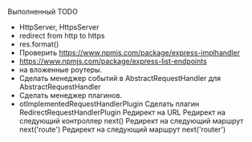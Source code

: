 
Выполненный TODO

+ HttpServer, HttpsServer
+ redirect from http to https
+ res.format()
+ Проверить https://www.npmjs.com/package/express-implhandler 
+ https://www.npmjs.com/package/express-list-endpoints
+ на вложенные роутеры.
+ Сделать менеджер событий в AbstractRequestHandler для AbstractRequestHandler
+ Сделать менеджер плагинов.
+ otImplementedRequestHandlerPlugin
Сделать плагин RedirectRequestHandlerPlugin
Редирект на URL
Редирект на следующий контроллер next()
Редирект на следующий маршрут next('route')
Редирект на следующий маршрут next('router')